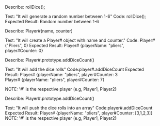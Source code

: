 Describe: rollDice();

Test: "It will generate a random number between 1-6"
Code: rollDice();
Expected Result: Random number between 1-6

Describe: Player#(name, counter)

Test: "It will create a Player# object with name and counter."
Code: Player#("Pliers", 0)
Expected Result:
Player# {playerName: "pliers", player#Counter: 0}

Describe: Player#.prototype.addDiceCount()

Test: "It will add the dice rolls"
Code:player#.addDiceCount
Expected Result:
Player# {playerName: "pliers", player#Counter: 3
Player# {playerName: "pliers", player#Counter: 7}

NOTE: '#' is the respective player (e.g, Player1, Player2)

Describe: Player#.prototype.addDiceCount()

Test: "It will push the dice rolls into an array"
Code:player#.addDiceCount
Expected Result:
Player# {playerName: "pliers", player#Counter: [3,1,2,3]}
NOTE: '#' is the respective player (e.g, Player1, Player2)

